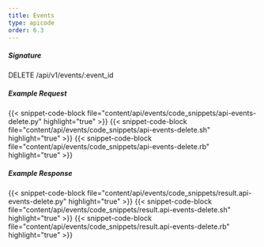 ```yaml
---
title: Events
type: apicode
order: 6.3
---
```

##### Signature
DELETE /api/v1/events/:event_id
##### Example Request
{{< snippet-code-block file="content/api/events/code_snippets/api-events-delete.py" highlight="true" >}}
{{< snippet-code-block file="content/api/events/code_snippets/api-events-delete.sh" highlight="true" >}}
{{< snippet-code-block file="content/api/events/code_snippets/api-events-delete.rb" highlight="true" >}}
##### Example Response
{{< snippet-code-block file="content/api/events/code_snippets/result.api-events-delete.py" highlight="true" >}}
{{< snippet-code-block file="content/api/events/code_snippets/result.api-events-delete.sh" highlight="true" >}}
{{< snippet-code-block file="content/api/events/code_snippets/result.api-events-delete.rb" highlight="true" >}}